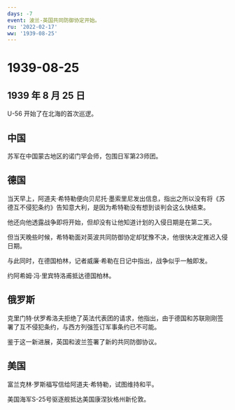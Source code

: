 ```yaml
---
days: -7
event: 波兰-英国共同防御协定开始。
ru: '2022-02-17'
ww: '1939-08-25'
---
```


# 1939-08-25

## 1939 年 8 月 25 日

U-56 开始了在北海的首次巡逻。

## 中国

苏军在中国蒙古地区的诺门罕会师，包围日军第23师团。

## 德国

当天早上，阿道夫·希特勒便向贝尼托·墨索里尼发出信息，指出之所以没有将《苏德互不侵犯条约》告知意大利，是因为希特勒没有想到谈判会这么快结束。

他还向他透露战争即将开始，但却没有让他知道计划的入侵日期是在第二天。

但当天晚些时候，希特勒面对英波共同防御协定却犹豫不决，他很快决定推迟入侵日期。

与此同时，在德国柏林，记者威廉·希勒在日记中指出，战争似乎一触即发。

约阿希姆·冯·里宾特洛甫抵达德国柏林。

## 俄罗斯

克里门特·伏罗希洛夫拒绝了英法代表团的请求，他指出，由于德国和苏联刚刚签署了互不侵犯条约，与西方列强签订军事条约已不可能。

鉴于这一新进展，英国和波兰签署了新的共同防御协议。

## 美国

富兰克林·罗斯福写信给阿道夫·希特勒，试图维持和平。

美国海军S-25号驱逐舰抵达美国康涅狄格州新伦敦。